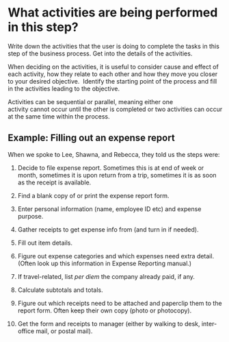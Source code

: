 What activities are being performed in this step?
=================================================

Write down the activities that the user is doing to complete the tasks in this
step of the business process. Get into the details of the activities.

When deciding on the activities, it is useful to consider cause and effect of
each activity, how they relate to each other and how they move you closer to
your desired objective.  Identify the starting point of the process and fill in
the activities leading to the objective. ​

Activities can be sequential or parallel, meaning either one
activity cannot occur until the other is completed or two activities can occur
at the same time within the process​.

Example: Filling out an expense report
--------------------------------------

When we spoke to Lee, Shawna, and Rebecca, they told us the steps were:

1.  Decide to file expense report. Sometimes this is at end of week or month,
    sometimes it is upon return from a trip, sometimes it is as soon as the
    receipt is available.

2.  Find a blank copy of or print the expense report form.

3.  Enter personal information (name, employee ID etc) and expense purpose.

4.  Gather receipts to get expense info from (and turn in if needed).

5.  Fill out item details.

6.  Figure out expense categories and which expenses need extra detail. (Often
    look up this information in Expense Reporting manual.)

7.  If travel-related, list *per diem* the company already paid, if any.

8.  Calculate subtotals and totals.

9.  Figure out which receipts need to be attached and paperclip them to the
    report form. Often keep their own copy (photo or photocopy).

10. Get the form and receipts to manager (either by walking to desk,
    inter-office mail, or postal mail).
